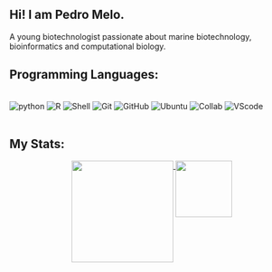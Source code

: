 ## Hi! I am Pedro Melo.
A young biotechnologist passionate about marine biotechnology, bioinformatics and computational biology.

## Programming Languages:
<div style="display: inline_block"><br/>
  <img aling= "center" alt="python" src="https://img.shields.io/badge/Python-14354C?style=for-the-badge&logo=python&logoColor=white" />
  <img aling= "center" alt="R" src="https://img.shields.io/badge/RStudio-75AADB?style=for-the-badge&logo=RStudio&logoColor=white" /> 
  <img aling= "center" alt="Shell" src="https://img.shields.io/badge/Shell_Script-121011?style=for-the-badge&logo=gnu-bash&logoColor=white" />
  <img aling= "center" alt="Git" src="https://img.shields.io/badge/GIT-E44C30?style=for-the-badge&logo=git&logoColor=white" />
  <img aling= "center" alt="GitHub" src="https://img.shields.io/badge/GitHub-100000?style=for-the-badge&logo=github&logoColor=white" />
  <img aling= "center" alt="Ubuntu" src="https://img.shields.io/badge/Ubuntu-E95420?style=for-the-badge&logo=ubuntu&logoColor=white" />
  <img aling= "center" alt="Collab" src="https://img.shields.io/badge/Colab-F9AB00?style=for-the-badge&logo=googlecolab&color=525252" />
  <img aling= "center" alt="VScode" src="https://img.shields.io/badge/Visual_Studio_Code-0078D4?style=for-the-badge&logo=visual%20studio%20code&logoColor=white" />
</div><br/>

## My Stats:
<div align="center">
  <a href="https://github.com/PedroBiotec">
  <img align="top" height="180em" src="https://github-readme-stats.vercel.app/api?username=PedroBiotec&theme=dark&show_icons=true&hide_border=true&count_private=true"/>
  <img align="top" height="100em" src="https://github-readme-stats.vercel.app/api/top-langs/?username=PedroBiotec&theme=dark&show_icons=true&hide_border=true&layout=compact"/>
  </a>
</div>
